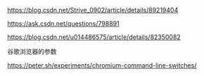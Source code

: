 https://blog.csdn.net/Strive_0902/article/details/89219404

https://ask.csdn.net/questions/798891

https://blog.csdn.net/u014486575/article/details/82350082



谷歌浏览器的参数

https://peter.sh/experiments/chromium-command-line-switches/
